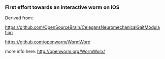 
### First effort towards an interactive worm on iOS

Derived from: 

https://github.com/OpenSourceBrain/CelegansNeuromechanicalGaitModulation

https://github.com/openworm/WormWorx 

more info here: http://openworm.org/WormWorx/
